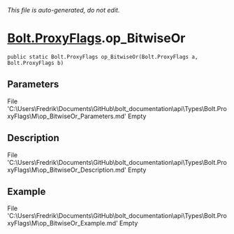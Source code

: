 *This file is auto-generated, do not edit.*

# [Bolt.ProxyFlags](Types/Bolt.ProxyFlags.md).op_BitwiseOr
`public static Bolt.ProxyFlags op_BitwiseOr(Bolt.ProxyFlags a, Bolt.ProxyFlags b)`
## Parameters
File 'C:\Users\Fredrik\Documents\GitHub\bolt_documentation\api\Types\Bolt.ProxyFlags\M\op_BitwiseOr_Parameters.md' Empty
## Description
File 'C:\Users\Fredrik\Documents\GitHub\bolt_documentation\api\Types\Bolt.ProxyFlags\M\op_BitwiseOr_Description.md' Empty
## Example
File 'C:\Users\Fredrik\Documents\GitHub\bolt_documentation\api\Types\Bolt.ProxyFlags\M\op_BitwiseOr_Example.md' Empty
